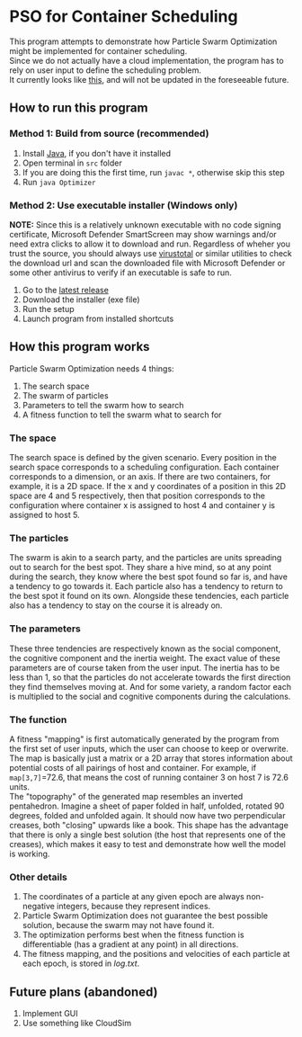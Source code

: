 # PSO for Container Scheduling

This program attempts to demonstrate how Particle Swarm Optimization might be implemented for container scheduling. \
Since we do not actually have a cloud implementation, the program has to rely on user input to define the scheduling problem. \
It currently looks like [this](https://youtu.be/Aqmm-a-BFOg), and will not be updated in the foreseeable future.

## How to run this program

### Method 1: Build from source (recommended)

1. Install [Java](https://adoptium.net/), if you don't have it installed
2. Open terminal in `src` folder
3. If you are doing this the first time, run `javac *`, otherwise skip this step
4. Run `java Optimizer`

### Method 2: Use executable installer (Windows only)

**NOTE:** Since this is a relatively unknown executable with no code signing certificate, Microsoft Defender SmartScreen may show warnings and/or need extra clicks to allow it to download and run. Regardless of wheher you trust the source, you should always use [virustotal](https://www.virustotal.com/gui/home/url) or similar utilities to check the download url and scan the downloaded file with Microsoft Defender or some other antivirus to verify if an executable is safe to run.

1. Go to the [latest release](https://github.com/Senozoid/PSO-cont-sched/releases/latest)
2. Download the installer (exe file)
3. Run the setup
4. Launch program from installed shortcuts

## How this program works

Particle Swarm Optimization needs 4 things:

1. The search space
2. The swarm of particles
3. Parameters to tell the swarm how to search
4. A fitness function to tell the swarm what to search for

### The space

The search space is defined by the given scenario. Every position in the search space corresponds to a scheduling configuration. Each container corresponds to a dimension, or an axis. If there are two containers, for example, it is a 2D space. If the x and y coordinates of a position in this 2D space are 4 and 5 respectively, then that position corresponds to the configuration where container x is assigned to host 4 and container y is assigned to host 5.

### The particles

The swarm is akin to a search party, and the particles are units spreading out to search for the best spot. They share a hive mind, so at any point during the search, they know where the best spot found so far is, and have a tendency to go towards it. Each particle also has a tendency to return to the best spot it found on its own. Alongside these tendencies, each particle also has a tendency to stay on the course it is already on.

### The parameters

These three tendencies are respectively known as the social component, the cognitive component and the inertia weight. The exact value of these parameters are of course taken from the user input. The inertia has to be less than 1, so that the particles do not accelerate towards the first direction they find themselves moving at. And for some variety, a random factor each is multiplied to the social and cognitive components during the calculations.

### The function

A fitness "mapping" is first automatically generated by the program from the first set of user inputs, which the user can choose to keep or overwrite. The map is basically just a matrix or a 2D array that stores information about potential costs of all pairings of host and container. For example, if `map[3,7]`=72.6, that means the cost of running container 3 on host 7 is 72.6 units. \
The "topography" of the generated map resembles an inverted pentahedron. Imagine a sheet of paper folded in half, unfolded, rotated 90 degrees, folded and unfolded again. It should now have two perpendicular creases, both "closing" upwards like a book. This shape has the advantage that there is only a single best solution (the host that represents one of the creases), which makes it easy to test and demonstrate how well the model is working.

### Other details

1. The coordinates of a particle at any given epoch are always non-negative integers, because they represent indices.
2. Particle Swarm Optimization does not guarantee the best possible solution, because the swarm may not have found it.
3. The optimization performs best when the fitness function is differentiable (has a gradient at any point) in all directions.
4. The fitness mapping, and the positions and velocities of each particle at each epoch, is stored in _log.txt_.

## Future plans (abandoned)

1. Implement GUI
2. Use something like CloudSim
